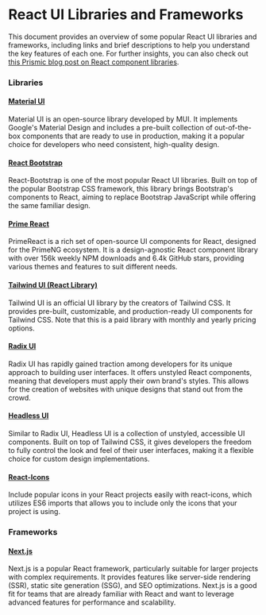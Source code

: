 # React UI Libraries and Frameworks

This document provides an overview of some popular React UI libraries and frameworks, including links and brief descriptions to help you understand the key features of each one. For further insights, you can also check out [this Prismic blog post on React component libraries](https://prismic.io/blog/react-component-libraries#headless-ui).

### Libraries

#### [Material UI](https://mui.com/)
Material UI is an open-source library developed by MUI. It implements Google's Material Design and includes a pre-built collection of out-of-the-box components that are ready to use in production, making it a popular choice for developers who need consistent, high-quality design.

#### [React Bootstrap](https://react-bootstrap.netlify.app/)
React-Bootstrap is one of the most popular React UI libraries. Built on top of the popular Bootstrap CSS framework, this library brings Bootstrap's components to React, aiming to replace Bootstrap JavaScript while offering the same familiar design.

#### [Prime React](https://primereact.org/)
PrimeReact is a rich set of open-source UI components for React, designed for the PrimeNG ecosystem. It is a design-agnostic React component library with over 156k weekly NPM downloads and 6.4k GitHub stars, providing various themes and features to suit different needs.

#### [Tailwind UI (React Library)](https://prismic.io/blog/react-component-libraries#tailwind-ui)
Tailwind UI is an official UI library by the creators of Tailwind CSS. It provides pre-built, customizable, and production-ready UI components for Tailwind CSS. Note that this is a paid library with monthly and yearly pricing options.

#### [Radix UI](https://www.radix-ui.com/)
Radix UI has rapidly gained traction among developers for its unique approach to building user interfaces. It offers unstyled React components, meaning that developers must apply their own brand's styles. This allows for the creation of websites with unique designs that stand out from the crowd.

#### [Headless UI](https://headlessui.com/)
Similar to Radix UI, Headless UI is a collection of unstyled, accessible UI components. Built on top of Tailwind CSS, it gives developers the freedom to fully control the look and feel of their user interfaces, making it a flexible choice for custom design implementations.

#### [React-Icons](https://react-icons.github.io/react-icons/)
Include popular icons in your React projects easily with react-icons, which utilizes ES6 imports that allows you to include only the icons that your project is using.

### Frameworks

#### [Next.js](https://nextjs.org/)
Next.js is a popular React framework, particularly suitable for larger projects with complex requirements. It provides features like server-side rendering (SSR), static site generation (SSG), and SEO optimizations. Next.js is a good fit for teams that are already familiar with React and want to leverage advanced features for performance and scalability.

